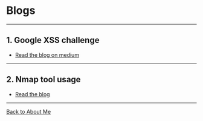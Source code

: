 # Blogs

---
## 1. Google XSS challenge
- [Read the blog on medium](https://medium.com/@harsh153/google-xss-game-challenge-337cacd9d49a)
---
## 2. Nmap tool usage
- [Read the blog](./posts/nmap.md)
---

[Back to About Me](./)